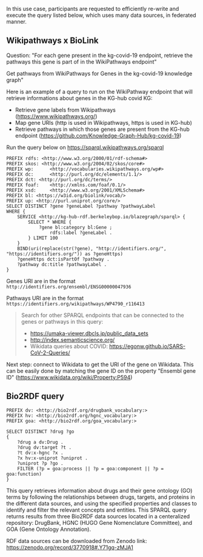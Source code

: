 In this use case, participants are requested to efficiently re-write and execute the query listed below, which uses many data sources, in federated manner.

## Wikipathways x BioLink 

Question: "For each gene present in the kg-covid-19 endpoint, retrieve the pathways this gene is part of in the WikiPathways endpoint"

Get pathways from WikiPathways for Genes in the kg-covid-19 knowledge graph"

Here is an example of a query to run on the WikiPathway endpoint that will retrieve informations about genes in the KG-hub covid KG:

* Retrieve gene labels from Wikipathways (https://www.wikipathways.org/)
* Map gene URIs (http is used in Wikipathways, https is used in KG-hub)
* Retrieve pathways in which those genes are present from the KG-hub endpoint (https://github.com/Knowledge-Graph-Hub/kg-covid-19)

Run the query below on https://sparql.wikipathways.org/sparql

```SPARQL
PREFIX rdfs: <http://www.w3.org/2000/01/rdf-schema#>
PREFIX skos: <http://www.w3.org/2004/02/skos/core#>
PREFIX wp:      <http://vocabularies.wikipathways.org/wp#>
PREFIX dc:      <http://purl.org/dc/elements/1.1/>
PREFIX dct: <http://purl.org/dc/terms/>
PREFIX foaf:    <http://xmlns.com/foaf/0.1/>
PREFIX xsd:     <http://www.w3.org/2001/XMLSchema#>
PREFIX bl: <https://w3id.org/biolink/vocab/>
PREFIX up: <http://purl.uniprot.org/core/>
SELECT DISTINCT ?gene ?geneLabel ?pathway ?pathwayLabel
WHERE {
    SERVICE <http://kg-hub-rdf.berkeleybop.io/blazegraph/sparql> {
        SELECT * WHERE {
            ?gene bl:category bl:Gene ;
                rdfs:label ?geneLabel .
        } LIMIT 100
    } 
    BIND(uri(replace(str(?gene), "http://identifiers.org/", "https://identifiers.org/")) as ?geneHttps)
    ?geneHttps dct:isPartOf ?pathway .
    ?pathway dc:title ?pathwayLabel .
}
```

Genes URI are in the format `http://identifiers.org/ensembl/ENSG00000047936`

Pathways URI are in the format `https://identifiers.org/wikipathways/WP4790_r116413`

> Search for other SPARQL endpoints that can be connected to the genes or pathways in this query:
>
> * https://umaka-viewer.dbcls.jp/public_data_sets
> * http://index.semanticscience.org/
> * Wikidata queries about COVID: https://egonw.github.io/SARS-CoV-2-Queries/

Next step: connect to Wikidata to get the URI of the gene on Wikidata. This can be easily done by matching the gene ID on the property "Ensembl gene ID" (https://www.wikidata.org/wiki/Property:P594)

## Bio2RDF query

```SPARQL
PREFIX dv: <http://bio2rdf.org/drugbank_vocabulary:>
PREFIX hv: <http://bio2rdf.org/hgnc_vocabulary:>
PREFIX goa: <http://bio2rdf.org/goa_vocabulary:>

SELECT DISTINCT ?drug ?go
{
    ?drug a dv:Drug .
    ?drug dv:target ?t .
    ?t dv:x-hgnc ?x .
    ?x hv:x-uniprot ?uniprot .
    ?uniprot ?p ?go .
    FILTER (?p = goa:process || ?p = goa:component || ?p = goa:function)
}
```
This query retrieves information about drugs and their gene ontology (GO) terms by following the relationships between drugs, targets, and proteins in the different data sources, and using the specified properties and classes to identify and filter the relevant concepts and entities.
This SPARQL query returns results from three Bio2RDF data sources located in a centeralized repository: DrugBank, HGNC (HUGO Gene Nomenclature Committee), and GOA (Gene Ontology Annotation). 

RDF data sources can be downloaded from Zenodo link: https://zenodo.org/record/3770918#.Y71gq-zMJA1 

